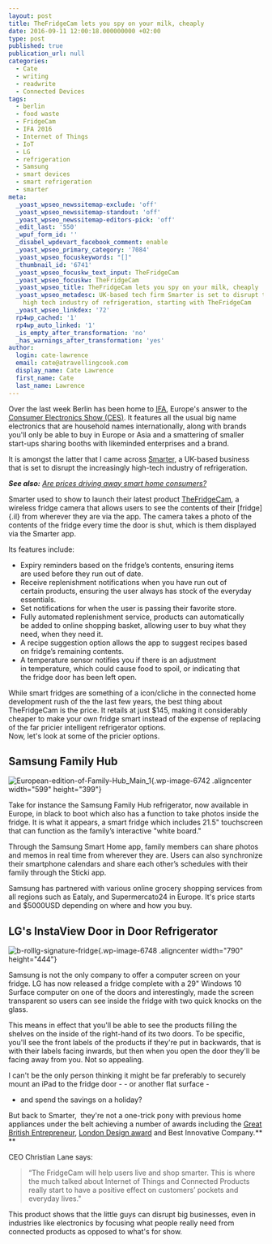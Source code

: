 ```yaml
---
layout: post
title: TheFridgeCam lets you spy on your milk, cheaply
date: 2016-09-11 12:00:18.000000000 +02:00
type: post
published: true
publication_url: null
categories:
  - Cate
  - writing
  - readwrite
  - Connected Devices
tags:
  - berlin
  - food waste
  - FridgeCam
  - IFA 2016
  - Internet of Things
  - IoT
  - LG
  - refrigeration
  - Samsung
  - smart devices
  - smart refrigeration
  - smarter
meta:
  _yoast_wpseo_newssitemap-exclude: 'off'
  _yoast_wpseo_newssitemap-standout: 'off'
  _yoast_wpseo_newssitemap-editors-pick: 'off'
  _edit_last: '550'
  _wpuf_form_id: ''
  _disabel_wpdevart_facebook_comment: enable
  _yoast_wpseo_primary_category: '7084'
  _yoast_wpseo_focuskeywords: "[]"
  _thumbnail_id: '6741'
  _yoast_wpseo_focuskw_text_input: TheFridgeCam
  _yoast_wpseo_focuskw: TheFridgeCam
  _yoast_wpseo_title: TheFridgeCam lets you spy on your milk, cheaply
  _yoast_wpseo_metadesc: UK-based tech firm Smarter is set to disrupt the increasingly
    high tech industry of refrigeration, starting with TheFridgeCam
  _yoast_wpseo_linkdex: '72'
  rp4wp_cached: '1'
  rp4wp_auto_linked: '1'
  _is_empty_after_transformation: 'no'
  _has_warnings_after_transformation: 'yes'
author:
  login: cate-lawrence
  email: cate@atravellingcook.com
  display_name: Cate Lawrence
  first_name: Cate
  last_name: Lawrence
---
```

Over the last week Berlin has been home to
[IFA](http://www.ifa-berlin.de/), Europe's answer to the [Consumer
Electronics Show (CES)](https://www.ces.tech/). It features all the
usual big name electronics that are household names internationally,
along with brands you'll only be able to buy in Europe or Asia and a
smattering of smaller start-ups sharing booths with likeminded
enterprises and a brand.

It is amongst the latter that I came across
[Smarter](http://smarter.am/), a UK-based business that is set to
disrupt the increasingly high-tech industry of refrigeration.

***See also:*** [*Are prices driving away smart home
consumers?*](https://readwrite.com/2016/07/14/smart-home-gadgets-too-expensive-vl4/)

Smarter used to show to launch their latest product
[TheFridgeCam](http://fridgecam.squarespace.com/#details-1), a wireless
fridge camera that allows users to see the contents of their
[fridge]{.il} from wherever they are via the app. The camera takes a
photo of the contents of the fridge every time the door is shut, which
is them displayed via the Smarter app.

Its features include:

-   Expiry reminders based on the fridge’s contents, ensuring items
    are used before they run out of date.
-   Receive replenishment notifications when you have run out of
    certain products, ensuring the user always has stock of the everyday
    essentials.
-   Set notifications for when the user is passing their favorite store.
-   Fully automated replenishment service, products can automatically
    be added to online shopping basket, allowing user to buy what they
    need, when they need it.
-   A recipe suggestion option allows the app to suggest recipes based
    on fridge’s remaining contents.
-   A temperature sensor notifies you if there is an adjustment
    in temperature, which could cause food to spoil, or indicating that
    the fridge door has been left open.

While smart fridges are something of a icon/cliche in the connected home
development rush of the the last few years, the best thing about
TheFridgeCam is the price. It retails at just \$145, making it
considerably cheaper to make your own fridge smart instead of the
expense of replacing of the far pricier intelligent refrigerator
options.\
Now, let's look at some of the pricier options.

<div>

Samsung Family Hub
------------------

![European-edition-of-Family-Hub\_Main\_1](rw-import/European-edition-of-Family-Hub_Main_1.jpg){.wp-image-6742
.aligncenter width="599" height="399"}

Take for instance the Samsung Family Hub refrigerator, now available in
Europe, in black to boot which also has a function to take photos inside
the fridge. It is what it appears, a smart fridge which includes 21.5"
touchscreen that can function as the family’s interactive "white board."

Through the Samsung Smart Home app, family members can share photos and
memos in real time from wherever they are. Users can also synchronize
their smartphone calendars and share each other’s schedules with their
family through the Sticki app.

Samsung has partnered with various online grocery shopping services from
all regions such as Eataly, and Supermercato24 in Europe. It's price
starts and \$5000USD depending on where and how you buy.

</div>

<div id="pageContainer2" class="page">

<div class="textLayer">

<div>

LG's InstaView Door in Door Refrigerator
----------------------------------------

![b-rolllg-signature-fridge](rw-import/b-rolllg-signature-fridge-1024x576.jpg){.wp-image-6748
.aligncenter width="790" height="444"}

Samsung is not the only company to offer a computer screen on your
fridge. LG has now released a fridge complete with a 29" Windows 10
Surface computer on one of the doors and interestingly, made the screen
transparent so users can see inside the fridge with two quick knocks on
the glass.

This means in effect that you'll be able to see the products filling the
shelves on the inside of the right-hand of its two doors. To be
specific, you'll see the front labels of the products if they're put in
backwards, that is with their labels facing inwards, but then when you
open the door they'll be facing away from you. Not so appealing.

</div>

<div>

I can't be the only person thinking it might be far preferably to
securely mount an iPad to the fridge door - - or another flat surface -
- and spend the savings on a holiday?

But back to Smarter,  they're not a one-trick pony with previous home
appliances under the belt achieving a number of awards including
the [Great British
Entrepreneur](http://www.greatbritishentrepreneurawards.com/2015-winners/),
[London Design
award](https://design100.com/LON15/winners_list.asp?studio=Smarter%20Applications%20Ltd)
and Best Innovative Company.**\
**

CEO Christian Lane says:

> “The FridgeCam will help users live and shop smarter. This is where
> the much talked about Internet of Things and Connected Products really
> start to have a positive effect on customers’ pockets and everyday
> lives."

This product shows that the little guys can disrupt big businesses, even
in industries like electronics by focusing what people really need from
connected products as opposed to what's for show.

</div>

</div>

</div>
